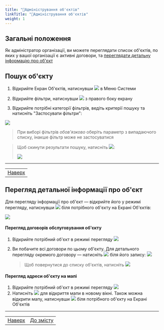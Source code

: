```yaml
---
title: "🏢Адміністрування об'єктів"
linkTitle: "🏢Адміністрування об'єктів"
weight: 1
---
```


## Загальні положення  

Як адміністратор організації, ви можете переглядати список об'єктів, по яких у вашої організації є активні договори, та [переглядати детальну інформацію про об'єкт](#перегляд-детальної-інформації-про-обєкт)

## Пошук об'єкту

1. Відкрийте Екран Об'єктів, натиснувши ![](https://i.imgur.com/za1HO1R.png) в Меню Системи
2. Відкрийте фільтри, натиснувши ![](https://i.imgur.com/MaZo9cn.png) з правого боку екрану

3. Відкрийте потрібні категорії фільтрів, ведіть  критерії пошуку та натисніть "Застосувати фільтри":

![](https://i.imgur.com/9NY9KlB.gif)

>При виборі фільтрів *обов'язково* оберіть параметр з випадаючого списку, інакше фільтр може не застосуватися

>Щоб скинути результати пошуку, натисніть ![](https://i.imgur.com/1Ej0xNy.png):
>
>![](https://i.imgur.com/YrnYMht.gif)
___
| |
|-|
| [Наверх](#загальні-положення)|

## Перегляд детальної інформації про об'єкт

Для перегляду інформації про об'єкт &mdash; відкрийте його у режимі перегляду, натиснувши ![](https://i.imgur.com/9qatUew.png) біля потрібного об'єкту на Екрані Об'єктів:

![](https://i.imgur.com/SKAertd.gif)

#### Перегляд договорів обслуговування об'єкту

1. Відкрийте потрібний об'єкт в режимі перегляду ![](https://i.imgur.com/9qatUew.png)
2. Ви побачите всі договори по цьому об'єкту. Для детального перегляду окремого договору &mdash; натисніть ![](https://i.imgur.com/9qatUew.png) біля його запису:
    ![](https://i.imgur.com/b53XTe5.gif)

    > Щоб повернутися до списку об'єктів, натисніть ![](https://i.imgur.com/YZ6Sefv.png)

#### Перегляд адреси об'єкту на мапі
1. Відкрийте потрібний об'єкт в режимі перегляду ![](https://i.imgur.com/9qatUew.png)
2. Натисніть ![](https://i.imgur.com/EVO6DhB.png) для відкриття мапи в новому вікні.
   Також можна відкрити мапу, натиснувши ![](https://i.imgur.com/K6U47pX.png) біля потрібного об'єкту на Екрані Об'єктів

___
| | |
|-|-|
| [Наверх](#загальні-положення)| [До змісту](/home)|